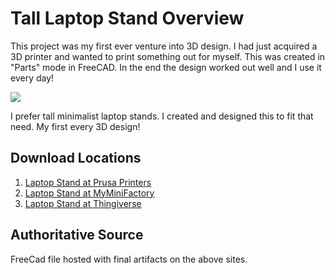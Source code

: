 <!-- title: Tall Laptop Stand Overview -->
# Tall Laptop Stand Overview

This project was my first ever venture into 3D design. I had just acquired a 3D printer and wanted to print something out for myself. This was created in "Parts" mode in FreeCAD. In the end the design worked out well and I use it every day!

<img class="project_header_image" src="/images/laptop_stand.jpeg">

I prefer tall minimalist laptop stands. I created and designed this to fit that need. My first every 3D design!

## Download Locations
1. [Laptop Stand at Prusa Printers](https://www.prusaprinters.org/prints/6044-minimalist-tall-laptop-stand)
2. [Laptop Stand at MyMiniFactory](https://www.myminifactory.com/object/3d-print-102517)
3. [Laptop Stand at Thingiverse](https://www.thingiverse.com/thing:3847403)

## Authoritative Source
FreeCad file hosted with final artifacts on the above sites.
